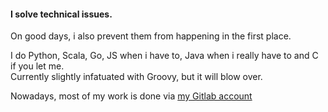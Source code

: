 #### I solve technical issues. 

On good days, i also prevent them from happening in the first place.

I do Python, Scala, Go, JS when i have to, Java when i really have to and C if you let me.<br/>
Currently slightly infatuated with Groovy, but it will blow over.

Nowadays, most of my work is done via [my Gitlab account](https://gitlab.com/thomas478)
